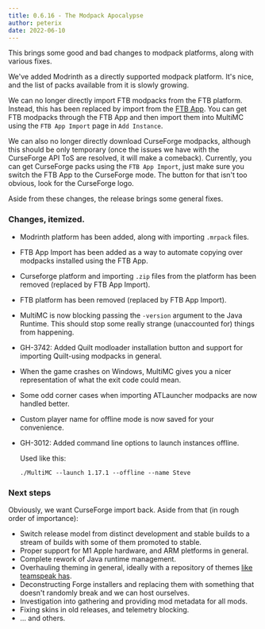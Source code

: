 ```yaml
---
title: 0.6.16 - The Modpack Apocalypse
author: peterix
date: 2022-06-10
---
```


This brings some good and bad changes to modpack platforms, along with various fixes.

We've added Modrinth as a directly supported modpack platform. It's nice, and the list of packs available from it is slowly growing.

We can no longer directly import FTB modpacks from the FTB platform. Instead, this has been replaced by import from the [FTB App](https://www.feed-the-beast.com/app). You can get FTB modpacks through the FTB App and then import them into MultiMC using the `FTB App Import` page in `Add Instance`.

We can also no longer directly download CurseForge modpacks, although this should be only temporary (once the issues we have with the CurseForge API ToS are resolved, it will make a comeback). Currently, you can get CurseForge packs using the `FTB App Import`, just make sure you switch the FTB App to the CurseForge mode. The button for that isn't too obvious, look for the CurseForge logo.

Aside from these changes, the release brings some general fixes.

### Changes, itemized.

- Modrinth platform has been added, along with importing `.mrpack` files.
- FTB App Import has been added as a way to automate copying over modpacks installed using the FTB App.
- Curseforge platform and importing `.zip` files from the platform has been removed (replaced by FTB App Import).
- FTB platform has been removed (replaced by FTB App Import).
- MultiMC is now blocking passing the `-version` argument to the Java Runtime. This should stop some really strange (unaccounted for) things from happening.
- GH-3742: Added Quilt modloader installation button and support for importing Quilt-using modpacks in general.
- When the game crashes on Windows, MultiMC gives you a nicer representation of what the exit code could mean.
- Some odd corner cases when importing ATLauncher modpacks are now handled better.
- Custom player name for offline mode is now saved for your convenience.
- GH-3012: Added command line options to launch instances offline.

    Used like this:
    ```
    ./MultiMC --launch 1.17.1 --offline --name Steve
    ```

### Next steps

Obviously, we want CurseForge import back. Aside from that (in rough order of importance):
- Switch release model from distinct development and stable builds to a stream of builds with some of them promoted to stable.
- Proper support for M1 Apple hardware, and ARM pletforms in general.
- Complete rework of Java runtime management.
- Overhauling theming in general, ideally with a repository of themes [like teamspeak has](https://www.myteamspeak.com/).
- Deconstructing Forge installers and replacing them with something that doesn't randomly break and we can host ourselves.
- Investigation into gathering and providing mod metadata for all mods.
- Fixing skins in old releases, and telemetry blocking.
- ... and others.
